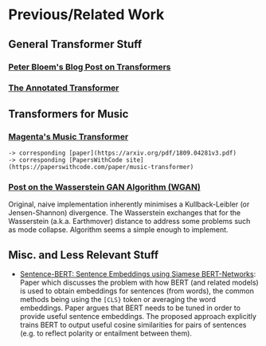 # Previous/Related Work

## General Transformer Stuff

### [Peter Bloem's Blog Post on Transformers](http://peterbloem.nl/blog/transformers)

### [The Annotated Transformer](https://nlp.seas.harvard.edu/2018/04/03/attention.html)


## Transformers for Music

### [Magenta's Music Transformer](https://magenta.tensorflow.org/music-transformer)
    -> corresponding [paper](https://arxiv.org/pdf/1809.04281v3.pdf) 
    -> corresponding [PapersWithCode site](https://paperswithcode.com/paper/music-transformer)




### [Post on the Wasserstein GAN Algorithm (WGAN)](https://lilianweng.github.io/lil-log/2017/08/20/from-GAN-to-WGAN.html)
Original, naive implementation inherently minimises a Kullback-Leibler (or Jensen-Shannon) divergence. The Wasserstein exchanges that for the Wasserstein
(a.k.a. Earthmover) distance to address some problems such as mode collapse. Algorithm seems a simple enough to implement.





## Misc. and Less Relevant Stuff


 - [Sentence-BERT: Sentence Embeddings using Siamese BERT-Networks](https://arxiv.org/pdf/1908.10084.pdf): Paper which discusses the problem with how BERT (and related models) is used to obtain embeddings for sentences (from words), the common methods being using the `[CLS}` token or averaging the word embeddings. Paper argues that BERT needs to be tuned in order to provide useful sentence embeddings. The proposed approach explicitly trains BERT to output useful cosine similarities for pairs of sentences (e.g. to reflect polarity or entailment between them).
